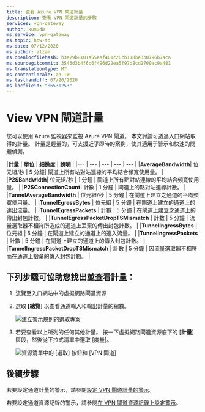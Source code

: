 ```yaml
---
title: 查看 Azure VPN 閘道計量
description: 查看 VPN 閘道計量的步驟
services: vpn-gateway
author: kumudD
ms.service: vpn-gateway
ms.topic: how-to
ms.date: 07/12/2020
ms.author: alzam
ms.openlocfilehash: b3a79b8101a55eaf401c20cb118be3b0796b7aca
ms.sourcegitcommit: 3543d3b4f6c6f496d22ea5f97d8cd2700ac9a481
ms.translationtype: MT
ms.contentlocale: zh-TW
ms.lasthandoff: 07/20/2020
ms.locfileid: "86531253"
---
```

# <a name="view-vpn-gateway-metrics"></a>View VPN 閘道計量

您可以使用 Azure 監視器來監視 Azure VPN 閘道。 本文討論可透過入口網站取得的計量。 計量是輕量的，可支援近乎即時的案例，使其適用于警示和快速的問題偵測。


|**計量**   | **單位** | **細微度** | **說明** | 
|---       | ---        | ---       | ---            | ---       |
|**AverageBandwidth**| 位元組/秒  | 5 分鐘| 閘道上所有站對站連線的平均結合頻寬使用量。     |
|**P2SBandwidth**| 位元組/秒  | 1 分鐘  | 閘道上所有點對站連線的平均結合頻寬使用量。    |
|**P2SConnectionCount**| 計數  | 1 分鐘  | 閘道上的點對站連線計數。   |
|**TunnelAverageBandwidth** | 位元組/秒    | 5 分鐘  | 在閘道上建立之通道的平均頻寬使用量。 |
|**TunnelEgressBytes** | 位元組 | 5 分鐘 | 在閘道上建立的通道上的連出流量。   |
|**TunnelEgressPackets** | 計數 | 5 分鐘 | 在閘道上建立之通道上的傳出封包計數。   |
|**TunnelEgressPacketDropTSMismatch** | 計數 | 5 分鐘 | 流量選取器不相符所造成的通道上丟棄的傳出封包計數。 |
|**TunnelIngressBytes** | 位元組 | 5 分鐘 | 在閘道上建立的通道上的連入流量。   |
|**TunnelIngressPackets** | 計數 | 5 分鐘 | 在閘道上建立的通道上的傳入封包計數。   |
|**TunnelIngressPacketDropTSMismatch** | 計數 | 5 分鐘 | 因流量選取器不相符而在通道上捨棄的傳入封包計數。 |

## <a name="the-following-steps-help-you-locate-and-view-metrics"></a>下列步驟可協助您找出並查看計量：

1. 流覽至入口網站中的虛擬網路閘道資源
2. 選取 **[總覽**] 以查看通道輸入和輸出計量的總數。

   ![建立警示規則的選取專案](./media/vpn-gateway-howto-view-virtual-network-gateway-metrics/overview.png "檢視")

3. 若要查看以上所列的任何其他計量。 按一下虛擬網路閘道資源底下的 [**計量**] 區段，然後從下拉式清單中選取 [度量]。

   ![資源清單中的 [選取] 按鈕和 [VPN 閘道]](./media/vpn-gateway-howto-view-virtual-network-gateway-metrics/metrics.png "選取")

## <a name="next-steps"></a>後續步驟

若要設定通道計量的警示，請參閱[設定 VPN 閘道計量的警示](vpn-gateway-howto-setup-alerts-virtual-network-gateway-metric.md)。

若要設定通道資源記錄的警示，請參閱[在 VPN 閘道資源記錄上設定警示](vpn-gateway-howto-setup-alerts-virtual-network-gateway-log.md)。
